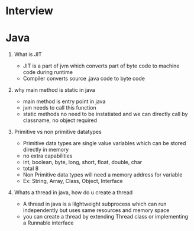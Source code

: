 Interview
=========

# Java

1. What is JIT
   - JIT is a part of jvm which converts part of byte code to machine code during runtime
   - Compiler converts source .java code to byte code

2. why main method is static in java
    - main method is entry point in java
    - jvm needs to call this function
    - static methods no need to be instatiated and we can  directly call by classname, no object required

3. Primitive vs non primitive datatypes
    - Primitive data types are single value variables which can be stored directly in memory
    - no extra capabilities
    - int, boolean, byte, long, short, float, double, char
    - total 8
    - Non Primitive data types will need a memory address for variable
    - Ex: String, Array, Class, Object, Interface

4. Whats a thread in java, how do u create a thread
    - A thread in java is a lilghtweight subprocess which can run independently but uses same resources and memory space
    - you can create a thread by extending Thread class or implementing a Runnable interface